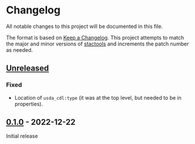 # Changelog

All notable changes to this project will be documented in this file.

The format is based on [Keep a Changelog](https://keepachangelog.com/en/1.0.0/). This project attempts to match the major and minor versions of [stactools](https://github.com/stac-utils/stactools) and increments the patch number as needed.

## [Unreleased]

### Fixed

- Location of `usda_cdl:type` (it was at the top level, but needed to be in properties).

## [0.1.0] - 2022-12-22

Initial release

[Unreleased]: <https://github.com/stactools-packages/usda-cdl/tree/main/>
[0.1.0]: <https://github.com/stactools-packages/usda-cdl/tree/v0.1.0/>
